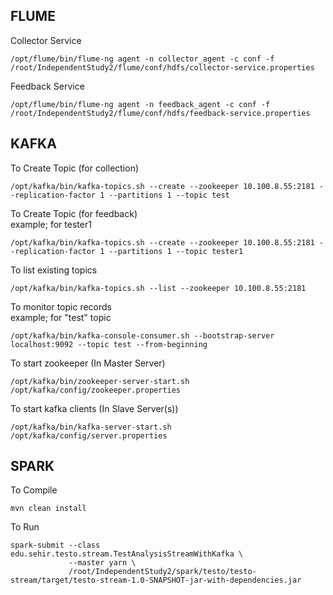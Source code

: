 ## FLUME
Collector Service
```
/opt/flume/bin/flume-ng agent -n collector_agent -c conf -f /root/IndependentStudy2/flume/conf/hdfs/collector-service.properties
```
Feedback Service
```
/opt/flume/bin/flume-ng agent -n feedback_agent -c conf -f /root/IndependentStudy2/flume/conf/hdfs/feedback-service.properties
```


## KAFKA
To Create Topic (for collection)
```
/opt/kafka/bin/kafka-topics.sh --create --zookeeper 10.100.8.55:2181 --replication-factor 1 --partitions 1 --topic test
```
To Create Topic (for feedback)
<br> 
example; for tester1
```
/opt/kafka/bin/kafka-topics.sh --create --zookeeper 10.100.8.55:2181 --replication-factor 1 --partitions 1 --topic tester1
```
To list existing topics
```
/opt/kafka/bin/kafka-topics.sh --list --zookeeper 10.100.8.55:2181
```
To monitor topic records
<br> 
example; for "test" topic
```
/opt/kafka/bin/kafka-console-consumer.sh --bootstrap-server localhost:9092 --topic test --from-beginning
```

To start zookeeper (In Master Server)
```
/opt/kafka/bin/zookeeper-server-start.sh /opt/kafka/config/zookeeper.properties

```
To start kafka clients (In Slave Server(s))
```
/opt/kafka/bin/kafka-server-start.sh /opt/kafka/config/server.properties

```

## SPARK
To Compile
```
mvn clean install
```
To Run
```
spark-submit --class edu.sehir.testo.stream.TestAnalysisStreamWithKafka \
             --master yarn \ 
             /root/IndependentStudy2/spark/testo/testo-stream/target/testo-stream-1.0-SNAPSHOT-jar-with-dependencies.jar
```
